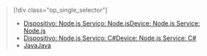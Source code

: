 > [!div class="op_single_selector"]
> * [<span data-ttu-id="f1c1b-101">Dispositivo: Node.js Serviço: Node.js</span><span class="sxs-lookup"><span data-stu-id="f1c1b-101">Device: Node.js Service: Node.js</span></span>](../articles/iot-hub/iot-hub-node-node-schedule-jobs.md)
> * [<span data-ttu-id="f1c1b-102">Dispositivo: Node.js Serviço: C#</span><span class="sxs-lookup"><span data-stu-id="f1c1b-102">Device: Node.js Service: C#</span></span>](../articles/iot-hub/iot-hub-csharp-node-schedule-jobs.md)
> * [<span data-ttu-id="f1c1b-103">Java</span><span class="sxs-lookup"><span data-stu-id="f1c1b-103">Java</span></span>](../articles/iot-hub/iot-hub-java-java-schedule-jobs.md)
